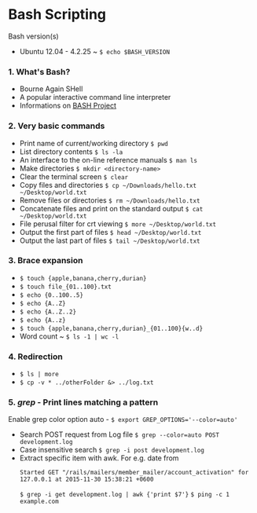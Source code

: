# Bash Scripting
Bash version(s)
- Ubuntu 12.04 - 4.2.25 ~ `$ echo $BASH_VERSION`

### 1. What's Bash?
- Bourne Again SHell
- A popular interactive command line interpreter
- Informations on [BASH Project](http://tiswww.case.edu/php/chet/bash/bashtop.html)

### 2. Very basic commands
- Print name of current/working directory
  `$ pwd`
- List directory contents
  `$ ls -la`
- An interface to the on-line reference manuals 
  `$ man ls`
- Make directories 
  `$ mkdir <directory-name>`
- Clear the terminal screen 
  `$ clear`
- Copy files and directories 
  `$ cp ~/Downloads/hello.txt ~/Desktop/world.txt`
- Remove files or directories 
  `$ rm ~/Downloads/hello.txt`
- Concatenate files and print on the standard output 
  `$ cat ~/Desktop/world.txt`
- File perusal filter for crt viewing 
  `$ more ~/Desktop/world.txt`
- Output the first part of files 
  `$ head ~/Desktop/world.txt`
- Output the last part of files 
  `$ tail ~/Desktop/world.txt`

### 3. Brace expansion
* `$ touch {apple,banana,cherry,durian}`
* `$ touch file_{01..100}.txt`
* `$ echo {0..100..5}`
* `$ echo {A..Z}`
* `$ echo {A..Z..2}`
* `$ echo {A..z}`
* `$ touch {apple,banana,cherry,durian}_{01..100}{w..d}`
* Word count ~ `$ ls -1 | wc -l`

### 4. Redirection
* `$ ls | more`
* `$ cp -v * ../otherFolder &> ../log.txt`

### 5. *grep* - Print lines matching a pattern
Enable grep color option auto - `$ export GREP_OPTIONS='--color=auto'`
- Search POST request from Log file
  `$ grep --color=auto POST development.log`
- Case insensitive search
  `$ grep -i post development.log`
- Extract specific item with awk. 
  For e.g. date from
  ```
  Started GET "/rails/mailers/member_mailer/account_activation" for 127.0.0.1 at 2015-11-30 15:38:21 +0600
  ```
  `$ grep -i get development.log | awk {'print $7'}`
  `$ ping -c 1 example.com`